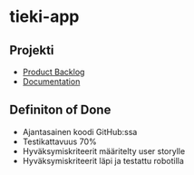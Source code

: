 # tieki-app

## Projekti

- [Product Backlog](https://tasks.office.com/HelsinkiFI.onmicrosoft.com/en-GB/Home/Planner#/plantaskboard?groupId=e3d9f4a8-6004-4db1-be67-4c4facb50a63&planId=TfUJ6yRCo02iXTqYd6-hRJYAEW72)
- [Documentation](https://github.com/ohturyhma123/tieki-app/tree/main/documentation)

## Definiton of Done

- Ajantasainen koodi GitHub:ssa
- Testikattavuus 70%
- Hyväksymiskriteerit määritelty user storylle
- Hyväksymiskriteerit läpi ja testattu robotilla


